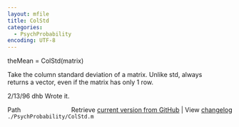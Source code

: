 ```yaml
---
layout: mfile
title: ColStd
categories:
  - PsychProbability
encoding: UTF-8
---
```


theMean = ColStd(matrix)  

Take the column standard deviation of a matrix.  Unlike std, always  
returns a vector, even if the matrix has only 1 row.  

2/13/96     dhb     Wrote it.  


<div class="code_header" style="text-align:right;">
  <span style="float:left;">Path&nbsp;&nbsp;</span> <span class="counter">Retrieve <a href=
  "https://raw.github.com/Psychtoolbox-3/Psychtoolbox-3/beta/./PsychProbability/ColStd.m">current version from GitHub</a> | View <a href=
  "https://github.com/Psychtoolbox-3/Psychtoolbox-3/commits/beta/./PsychProbability/ColStd.m">changelog</a></span>
</div>
<div class="code">
  <code>./PsychProbability/ColStd.m</code>
</div>
